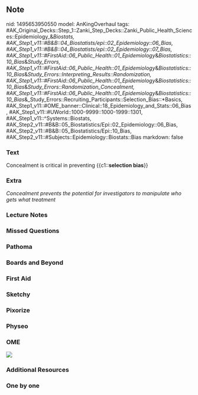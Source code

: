 ## Note
nid: 1495653950550
model: AnKingOverhaul
tags: #AK_Original_Decks::Step_1::Zanki_Step_Decks::Zanki_Public_Health_Sciences::Epidemiology_&_Biostats, #AK_Step1_v11::#B&B::04_Biostatists/epi::02_Epidemiology::06_Bias, #AK_Step1_v11::#B&B::04_Biostatists/epi::02_Epidemiology::07_Bias, #AK_Step1_v11::#FirstAid::06_Public_Health::01_Epidemiology_&_Biostatistics::10_Bias_&_Study_Errors, #AK_Step1_v11::#FirstAid::06_Public_Health::01_Epidemiology_&_Biostatistics::10_Bias_&_Study_Errors::Interpreting_Results::Randomization, #AK_Step1_v11::#FirstAid::06_Public_Health::01_Epidemiology_&_Biostatistics::10_Bias_&_Study_Errors::Randomization_Concealment, #AK_Step1_v11::#FirstAid::06_Public_Health::01_Epidemiology_&_Biostatistics::10_Bias_&_Study_Errors::Recruiting_Participants::Selection_Bias::*Basics, #AK_Step1_v11::#OME_banner::Clinical::18_Epidemiology_and_Stats::06_Bias, #AK_Step1_v11::#UWorld::1000-9999::1000-1999::1301, #AK_Step1_v11::^Systems::Biostats, #AK_Step2_v11::#B&B::05_Biostatistics/Epi::02_Epidemiology::06_Bias, #AK_Step2_v11::#B&B::05_Biostatistics/Epi::10_Bias, #AK_Step2_v11::#Subjects::Epidemiology::Biostats::Bias
markdown: false

### Text
Concealment is critical in preventing {{c1::<b>selection bias</b>}}

### Extra
<i>Concealment prevents the potential for investigators to
manipulate who gets what treatment</i>

### Lecture Notes


### Missed Questions


### Pathoma


### Boards and Beyond


### First Aid


### Sketchy


### Pixorize


### Physeo


### OME
<div class="ome-widget">
  <a href=
  "https://onlinemeded.org/spa/epidemiology-and-stats/bias/acquire?ref=anki">
  <img src="_OME_AnkiFlashcards_Lesson_3.png"></a>
</div>

### Additional Resources


### One by one

